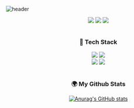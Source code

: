 ![header](https://capsule-render.vercel.app/api?type=transparent&color=0:003256,100:8ED6CC&height=200&section=header&text=SoYeong%20Gwon&fontColor=1D4F70&fontSize=90)
<div align='center'>
 <a href="https://babypotatotang.tistory.com" target="_blank"><img src="https://img.shields.io/badge/Tistory-FF5722?style=for-the-badge&logo=blogger&logoColor=white"/></a>
 <a href="https://www.notion.so/0d12e2c47b29496f8873a70c77fb04b6" target="_blank"><img src="https://img.shields.io/badge/Portfolio-%23000000.svg?style=for-the-badge&logo=notion&logoColor=white"/></a>
  <a href="mailto:gwonso4502@gmail.com" target="_blank"><img src="https://img.shields.io/badge/Gmail-D14836?style=for-the-badge&logo=gmail&logoColor=white"/></a>
</div>

# <h3 align="center">🤖 Tech Stack</h3>
<p align="center">
  <img src="https://img.shields.io/badge/python-3670A0?style=for-the-badge&logo=python&logoColor=ffdd54"/>
  <img src="https://img.shields.io/badge/r-%23276DC3.svg?style=for-the-badge&logo=r&logoColor=white"/>      
  <br>
  <img src="https://img.shields.io/badge/jupyter-%23FA0F00.svg?style=for-the-badge&logo=jupyter&logoColor=white"/>
  <img src="https://img.shields.io/badge/Visual%20Studio%20Code-0078d7.svg?style=for-the-badge&logo=visual-studio-code&logoColor=white"/>
</p>

# <h3 align="center">🌍 My Github Stats</h3>
<div align="center">

[![Anurag's GitHub stats](https://github-readme-stats.vercel.app/api?username=babypotatotang&hide_title=true&show_icons=true&include_all_commits=true&disable_animations=true&theme=vue)](https://github.com/anuraghazra/github-readme-stats)
</div>

